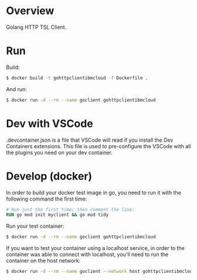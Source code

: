 # Overview
Golang HTTP TSL Client.

# Run

Build:

```bash
$ docker build -t gohttpclientibmcloud -f Dockerfile .
```
And run:

```bash
$ docker run -d --rm --name goclient gohttpclientibmcloud
```

# Dev with VSCode

.devcontainer.json is a file that VSCode will read if you install the Dev Containers extensions.
This file is used to pre-configure the VSCode with all the plugins you need on your dev container.

# Develop (docker)

In order to build your docker test image in go, you need to run it with the following command the first time:

```Dockerfile
# Run just the first time; then comment the line:
RUN go mod init myclient && go mod tidy
```

Run your test container:

```bash
$ docker run -d --rm --name goclient gohttpclientibmcloud
```

If you want to test your container using a localhost service, in order to the container was able to connect with localhost, you'll need to run the container on the host network:

```bash
$ docker run -d --rm --name goclient --network host gohttpclientibmcloud
```